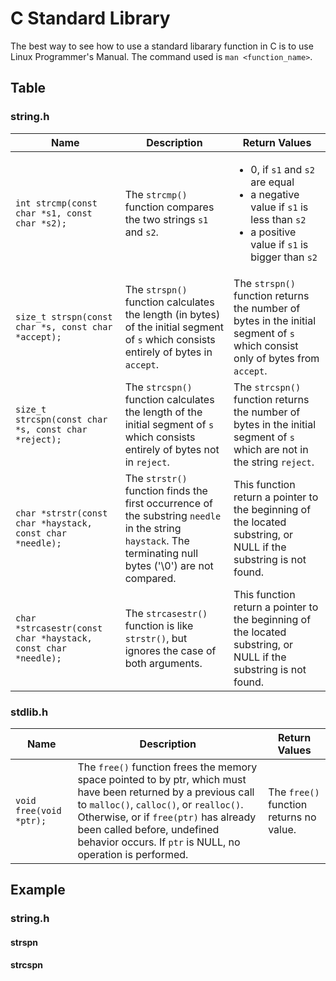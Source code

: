 # C Standard Library

The best way to see how to use a standard libarary function in C is to use Linux Programmer's Manual. The command used is `man <function_name>`.

## Table

### string.h

| Name                                                          | Description                                                                                                                                                | Return Values                                                                                                                                                                                                             |
| ------------------------------------------------------------- | ---------------------------------------------------------------------------------------------------------------------------------------------------------- | ------------------------------------------------------------------------------------------------------------------------------------------------------------------------------------------------------------------------- |
| `int strcmp(const char *s1, const char *s2);`                 | The `strcmp()` function compares the two strings `s1` and `s2`.                                                                                            | <ul><li>0, if <code>s1</code> and <code>s2</code> are equal</li><li>a negative value if <code>s1</code> is less than <code>s2</code></li><li>a positive value if <code>s1</code> is bigger than <code>s2</code></li></ul> |
| `size_t strspn(const char *s, const char *accept);`           | The `strspn()` function calculates the length (in bytes) of the initial segment of `s` which consists entirely of bytes in `accept`.                       | The `strspn()` function returns the number of bytes in the initial segment of `s` which consist only of bytes from `accept`.                                                                                              |
| `size_t strcspn(const char *s, const char *reject);`          | The `strcspn()` function calculates the length of the initial segment of `s` which consists entirely of bytes not in `reject`.                             | The `strcspn()` function returns the number of bytes in the initial segment of `s` which are not in the string `reject`.                                                                                                  |
| `char *strstr(const char *haystack, const char *needle);`     | The `strstr()` function finds the first occurrence of the substring `needle` in the string `haystack`. The terminating null bytes ('\0') are not compared. | This function return a pointer to the beginning of the located substring, or NULL if the substring is not found.                                                                                                          |
| `char *strcasestr(const char *haystack, const char *needle);` | The `strcasestr()` function is like `strstr()`, but ignores the case of both arguments.                                                                    | This function return a pointer to the beginning of the located substring, or NULL if the substring is not found.                                                                                                          |

### stdlib.h

| Name                    | Description                                                                                                                                                                                                                                                                                      | Return Values                           |
| ----------------------- | ------------------------------------------------------------------------------------------------------------------------------------------------------------------------------------------------------------------------------------------------------------------------------------------------ | --------------------------------------- |
| `void free(void *ptr);` | The `free()` function frees the memory space pointed to by ptr, which must have been returned by a previous call to `malloc()`, `calloc()`, or `realloc()`. Otherwise, or if `free(ptr)` has already been called before, undefined behavior occurs. If `ptr` is NULL, no operation is performed. | The `free()` function returns no value. |



## Example

### string.h

#### strspn

#### strcspn
